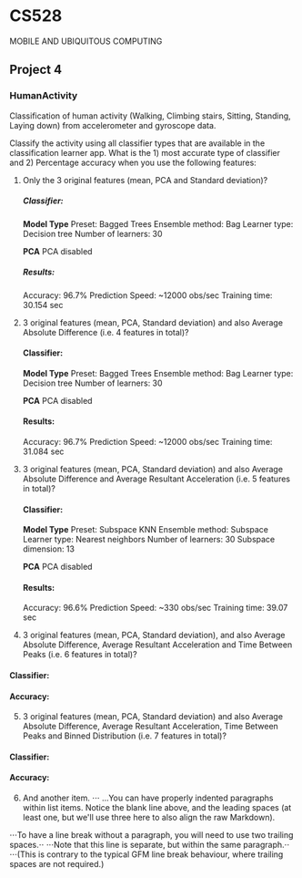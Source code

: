 # CS528
MOBILE AND UBIQUITOUS COMPUTING
## Project 4

### HumanActivity
Classification of human activity (Walking, Climbing stairs, Sitting, Standing, Laying down) from accelerometer and gyroscope data.

Classify the activity using all classifier types that are available in the classification learner app. What is the 1) most accurate type of classifier and 2) Percentage accuracy when you use the following features:

1. Only the 3 original features (mean, PCA and Standard deviation)?
   
   ##### Classifier:
   
   **Model Type**
   Preset: Bagged Trees
   Ensemble method: Bag
   Learner type: Decision tree
   Number of learners: 30
   
   **PCA**
   PCA disabled
   
   ##### Results:
   
   Accuracy: 96.7%
   Prediction Speed: ~12000 obs/sec
   Training time: 30.154 sec

2. 3 original features (mean, PCA, Standard deviation) and also Average Absolute Difference (i.e. 4 features in total)?
   
   #### Classifier:
   
   **Model Type**
   Preset: Bagged Trees
   Ensemble method: Bag
   Learner type: Decision tree
   Number of learners: 30
   
   **PCA**
   PCA disabled
   
   #### Results:
   Accuracy: 96.7%
   Prediction Speed: ~12000 obs/sec
   Training time: 31.084 sec

3. 3 original features (mean, PCA, Standard deviation) and also Average Absolute Difference and Average Resultant Acceleration (i.e. 5 features in total)?
   
   #### Classifier:
   
   **Model Type**
   Preset: Subspace KNN
   Ensemble method: Subspace
   Learner type: Nearest neighbors
   Number of learners: 30
   Subspace dimension: 13
   
   **PCA**
   PCA disabled
   
   #### Results:
   Accuracy: 96.6%
   Prediction Speed: ~330 obs/sec
   Training time: 39.07 sec

4. 3 original features (mean, PCA, Standard deviation), and also Average Absolute Difference, Average Resultant Acceleration and Time Between Peaks (i.e. 6 features in total)?

#### Classifier:
#### Accuracy:

5. 3 original features (mean, PCA, Standard deviation) and also Average Absolute Difference, Average Resultant Acceleration, Time Between Peaks and Binned Distribution (i.e. 7 features in total)?

#### Classifier:
#### Accuracy:

6. And another item.
⋅⋅⋅
...You can have properly indented paragraphs within list items. Notice the blank line above, and the leading spaces (at least one, but we'll use three here to also align the raw Markdown).

⋅⋅⋅To have a line break without a paragraph, you will need to use two trailing spaces.⋅⋅
⋅⋅⋅Note that this line is separate, but within the same paragraph.⋅⋅
⋅⋅⋅(This is contrary to the typical GFM line break behaviour, where trailing spaces are not required.)
